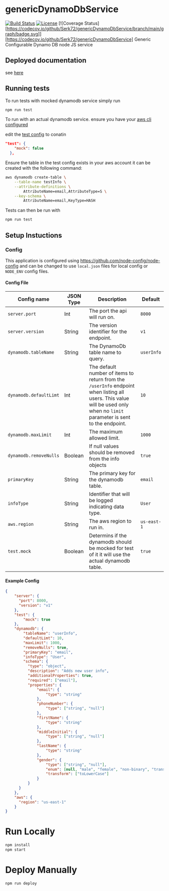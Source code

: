 # genericDynamoDbService
[![Build Status](https://github.com/Serk72/genericDynamoDbService/workflows/Build/badge.svg?branch=main)](https://github.com/Serk72/genericDynamoDbService/actions)
[![License](https://img.shields.io/badge/License-Apache%202.0-blue.svg)](https://github.com/Serk72/genericDynamoDbService/blob/main/LICENSE)
[![Coverage Status][https://codecov.io/github/Serk72/genericDynamoDbService/branch/main/graph/badge.svg]][https://codecov.io/github/Serk72/genericDynamoDbService]
Generic Configurable Dynamo DB node JS service

## Deployed documentation

see [here](exampleDoc)

## Running tests

To run tests with mocked dynamodb service simply run
```bash
npm run test
```

To run with an actual dynamodb service. ensure you have your [aws cli configured](https://docs.aws.amazon.com/cli/latest/userguide/cli-chap-configure.html) 

edit the [test config](./config/test.json) to conatin 
```json
"test": {
    "mock": false
  },
```
Ensure the table in the test config exists in your aws account
it can be created with the following command:
```bash
aws dynamodb create-table \
    --table-name testInfo \
    --attribute-definitions \
        AttributeName=email,AttributeType=S \
    --key-schema \
        AttributeName=email,KeyType=HASH 
```

Tests can then be run with 
```bash
npm run test
```

## Setup Instuctions

### Config
This application is configured using https://github.com/node-config/node-config and can be changed to use `local.json` files for local config or `NODE_ENV` config files.
#### Config File

| Config name                    | JSON Type | Description | Default |
|--------------------------------|-----------|-------------|---------|
| `server.port`                  | Int       | The port the api will run on. | `8000` |
| `server.version`               | String    | The version identifier for the endpoint. | `v1` |
| `dynamodb.tableName`           | String    | The DynamoDb table name to query. | `userInfo` |
| `dynamodb.defaultLimt`         | Int       | The default number of items to return from the `/userInfo` endpoint when listing all users. This value will be used only when no `limit` parameter is sent to the endpoint. | `10` | 
| `dynamodb.maxLimit`            | Int       | The maximum allowed limit.                               | `1000` |
| `dynamodb.removeNulls`         | Boolean   | If null values should be removed from the info objects   | `true` |
| `primaryKey`                   | String    | The primary key for the dynamodb table.                  | `email` |
| `infoType`                     | String    | Identifier that will be logged indicating data type.  | `User` |
| `aws.region`                   | String    | The aws region to run in.                            | `us-east-1` |
| `test.mock`                    | Boolean   | Determins if the dynamodb should be mocked for test of it it will use the actual dynamodb table. | `true` |

#### Example Config
```json
{
    "server": {
      "port": 8000,
      "version": "v1"
    },
    "test": {
        "mock": true
    },
    "dynamodb": {
        "tableName": "userInfo",
        "defaultLimt": 10,
        "maxLimit": 1000,
        "removeNulls": true,
        "primaryKey": "email",
        "infoType": "User",
        "schema": {
          "type": "object",
          "description": "Adds new user info",
          "additionalProperties": true,
          "required": ["email"],
          "properties": {
              "email": {
                  "type": "string"
              },
              "phoneNumber": {
                  "type": ["string", "null"]
              },
              "firstName": {
                  "type": "string"
              },
              "middleInitial": {
                  "type": ["string", "null"]
              },
              "lastName": {
                  "type": "string"
              },
              "gender": {
                  "type": ["string", "null"],
                  "enum": [null, "male", "female", "non-binary", "transgender", "intersex"],
                  "transform": ["toLowerCase"]
              }
          }
      }
    },
    "aws": {
      "region": "us-east-1"
    }
}
```
# Run Locally
```bash
npm install
npm start
```

# Deploy Manually
```bash
npm run deploy
```
